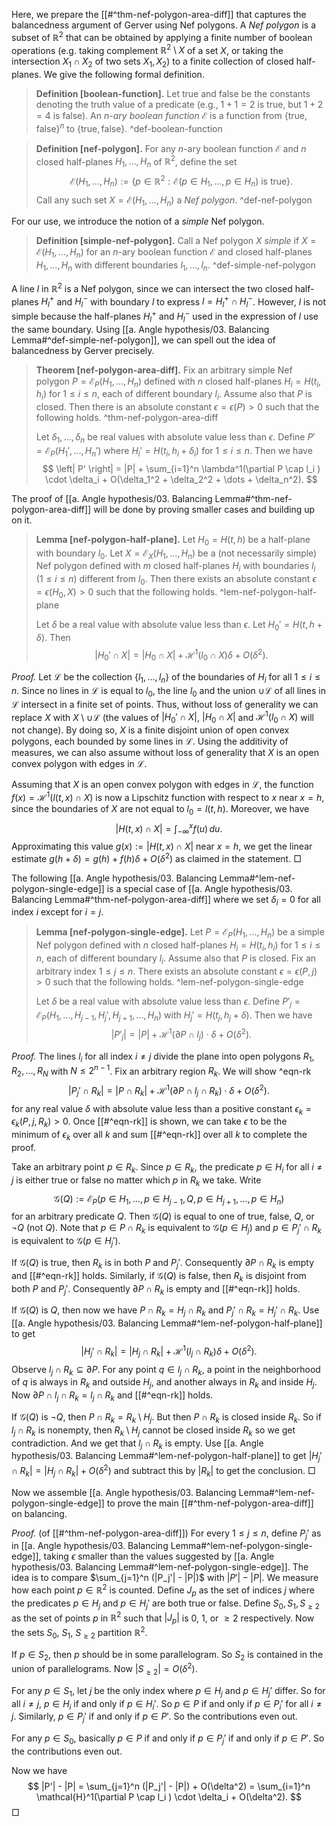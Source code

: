 Here, we prepare the [[#^thm-nef-polygon-area-diff]] that captures the balancedness argument of Gerver using Nef polygons. A _Nef polygon_ is a subset of $\mathbb{R}^2$ that can be obtained by applying a finite number of boolean operations (e.g. taking complement $\mathbb{R}^2 \setminus X$ of a set $X$, or taking the intersection $X_1 \cap X_2$ of two sets $X_1, X_2$) to a finite collection of closed half-planes. We give the following formal definition.

> __Definition [boolean-function].__ Let $\textsf{true}$ and $\textsf{false}$ be the constants denoting the truth value of a predicate (e.g., $1+1=2$ is $\textsf{true}$, but $1 + 2 = 4$ is $\textsf{false}$). An _$n$-ary boolean function_ $\mathcal{E}$ is a function from $\left\{ \textsf{true}, \textsf{false} \right\}^n$ to $\left\{ \textsf{true}, \textsf{false} \right\}$.
> ^def-boolean-function

> __Definition [nef-polygon].__ For any $n$-ary boolean function $\mathcal{E}$ and $n$ closed half-planes $H_1, \dots, H_n$ of $\mathbb{R}^2$, define the set 
$$
\mathcal{E}(H_1, \dots, H_n) := \left\{ p \in \mathbb{R}^2 : \mathcal{E}(p \in H_1, \dots,p \in H_n) \text{ is } \textsf{true} \right\}.
$$
> Call any such set $X = \mathcal{E}(H_1, \dots, H_n)$ a _Nef polygon_. ^def-nef-polygon

For our use, we introduce the notion of a _simple_ Nef polygon.

> __Definition [simple-nef-polygon].__ Call a Nef polygon $X$ _simple_ if $X = \mathcal{E}(H_1, \dots, H_n)$ for an $n$-ary boolean function $\mathcal{E}$ and closed half-planes $H_1, \dots, H_n$ with different boundaries $l_1, \dots, l_n$.
> ^def-simple-nef-polygon

A line $l$ in $\mathbb{R}^2$ is a Nef polygon, since we can intersect the two closed half-planes $H_l^+$ and $H_l^-$ with boundary $l$ to express $l = H_l^+ \cap H_l^-$. However, $l$ is not simple because the half-planes $H_l^+$ and $H_l^-$ used in the expression of $l$ use the same boundary. Using [[a. Angle hypothesis/03. Balancing Lemma#^def-simple-nef-polygon]], we can spell out the idea of balancedness by Gerver precisely.

> __Theorem [nef-polygon-area-diff].__ Fix an arbitrary simple Nef polygon $P = \mathcal{E}_P(H_1, \dots, H_n)$ defined with $n$ closed half-planes $H_i = H(t_i, h_i)$ for $1 \leq i \leq n$, each of different boundary $l_i$. Assume also that $P$ is closed. Then there is an absolute constant $\epsilon = \epsilon(P) > 0$ such that the following holds. ^thm-nef-polygon-area-diff
> 
> Let $\delta_1, \dots, \delta_n$ be real values with absolute value less than $\epsilon$. Define $P' = \mathcal{E}_P(H_1', \dots, H_n')$ where $H_i' = H(t_i, h_i + \delta_i)$  for $1 \leq i \leq n$. Then we have
$$
\left| P' \right| = |P| + \sum_{i=1}^n \lambda^1(\partial P \cap l_i ) \cdot \delta_i + O(\delta_1^2 + \delta_2^2 + \dots + \delta_n^2).
$$

The proof of [[a. Angle hypothesis/03. Balancing Lemma#^thm-nef-polygon-area-diff]] will be done by proving smaller cases and building up on it.

> __Lemma [nef-polygon-half-plane].__ Let $H_0 = H(t, h)$ be a half-plane with boundary $l_0$. Let $X = \mathcal{E}_X(H_1, \dots, H_n)$ be a (not necessarily simple) Nef polygon defined with $m$ closed half-planes $H_i$ with boundaries $l_i$ ($1 \leq i \leq n$) different from $l_0$. Then there exists an absolute constant $\epsilon = \epsilon(H_0, X) > 0$ such that the following holds. ^lem-nef-polygon-half-plane
> 
> Let $\delta$ be a real value with absolute value less than $\epsilon$. Let $H_0' = H(t, h + \delta)$. Then
$$
|H_0' \cap X| = |H_0 \cap X| + \mathcal{H}^1(l_0 \cap X) \delta + O(\delta^2).
$$

_Proof._ Let $\mathcal{L}$ be the collection $\left\{ l_1, \dots, l_n \right\}$ of the boundaries of $H_i$ for all $1 \leq i \leq n$. Since no lines in $\mathcal{L}$ is equal to $l_0$, the line $l_0$ and the union $\cup \mathcal{L}$ of all lines in $\mathcal{L}$ intersect in a finite set of points. Thus, without loss of generality we can replace $X$ with $X \setminus \cup \mathcal{L}$ (the values of $|H_0' \cap X|$, $|H_0 \cap X|$ and $\mathcal{H}^1 (l_0 \cap X)$ will not change). By doing so, $X$ is a finite disjoint union of open convex polygons, each bounded by some lines in $\mathcal{L}$. Using the additivity of measures, we can also assume without loss of generality that $X$ is an open convex polygon with edges in $\mathcal{L}$. 

Assuming that $X$ is an open convex polygon with edges in $\mathcal{L}$, the function $f(x) = \mathcal{H}^1(l(t, x) \cap X)$ is now a Lipschitz function with respect to $x$ near $x = h$, since the boundaries of $X$ are not equal to $l_0 = l(t, h)$. Moreover, we have
$$
|H(t, x) \cap X| = \int_{-\infty}^x f(u)\,du.
$$
Approximating this value $g(x) := |H(t, x) \cap X|$ near $x = h$, we get the linear estimate $g(h + \delta) = g(h) + f(h) \delta + O(\delta^2)$ as claimed in the statement. □

The following [[a. Angle hypothesis/03. Balancing Lemma#^lem-nef-polygon-single-edge]] is a special case of [[a. Angle hypothesis/03. Balancing Lemma#^thm-nef-polygon-area-diff]] where we set $\delta_i = 0$ for all index $i$ except for $i=j$.

> __Lemma [nef-polygon-single-edge].__ Let $P = \mathcal{E}_P(H_1, \dots, H_n)$ be a simple Nef polygon defined with $n$ closed half-planes $H_i = H(t_i, h_i)$ for $1 \leq i \leq n$, each of different boundary $l_i$. Assume also that $P$ is closed. Fix an arbitrary index $1 \leq j \leq n$. There exists an absolute constant $\epsilon = \epsilon(P, j) > 0$ such that the following holds. ^lem-nef-polygon-single-edge
> 
> Let $\delta$ be a real value with absolute value less than $\epsilon$. Define $P'_j = \mathcal{E}_P(H_1, \dots, H_{j-1}, H_j', H_{j+1}, \dots, H_n)$ with $H_j' = H(t_j, h_j + \delta)$. Then we have
$$
\left| P'_j \right| = |P| + \mathcal{H}^1(\partial P \cap l_j) \cdot \delta + O(\delta^2).
$$

_Proof._ The lines $l_i$ for all index $i \neq j$ divide the plane into open polygons $R_1, R_2, \dots, R_N$ with $N \leq 2^{n-1}$. Fix an arbitrary region $R_k$. We will show ^eqn-rk
$$
\left| P_j' \cap R_k \right| = |P \cap R_k| + \mathcal{H}^1( \partial P \cap l_j \cap R_k) \cdot \delta + O(\delta^2).
$$
for any real value $\delta$ with absolute value less than a positive constant $\epsilon_{k} = \epsilon_{k}(P, j, R_k) > 0$. Once [[#^eqn-rk]] is shown, we can take $\epsilon$ to be the minimum of $\epsilon_{k}$ over all $k$ and sum [[#^eqn-rk]] over all $k$ to complete the proof.

Take an arbitrary point $p \in R_k$. Since $p \in R_k$, the predicate $p \in H_i$ for all $i \neq j$ is either $\textsf{true}$ or $\textsf{false}$ no matter which $p$ in $R_k$ we take. Write
$$
\mathcal{G}(Q) :=  \mathcal{E}_P(p \in H_1, \dots, p \in H_{j-1}, Q, p \in H_{j+1}, \dots, p \in H_n)
$$
for an arbitrary predicate $Q$. Then $\mathcal{G}(Q)$ is equal to one of $\textsf{true}$, $\textsf{false}$, $Q$, or $\lnot Q$ (not $Q$). Note that $p \in P \cap R_k$ is equivalent to $\mathcal{G}(p \in H_j)$ and $p \in P_j' \cap R_k$ is equivalent to $\mathcal{G}(p \in H_j')$.

If $\mathcal{G}(Q)$ is $\textsf{true}$, then $R_k$ is in both $P$ and $P_j'$. Consequently $\partial P \cap R_k$ is empty and [[#^eqn-rk]] holds. Similarly, if $\mathcal{G}(Q)$ is false, then $R_k$ is disjoint from both $P$ and $P_j'$. Consequently $\partial P \cap R_k$ is empty and [[#^eqn-rk]] holds.

If $\mathcal{G}(Q)$ is $Q$, then now we have $P \cap R_k = H_j \cap R_k$ and $P_j' \cap R_k = H_j' \cap R_k$. Use [[a. Angle hypothesis/03. Balancing Lemma#^lem-nef-polygon-half-plane]] to get
$$
|H_j' \cap R_k| = |H_j \cap R_k| + \mathcal{H}^1(l_j \cap R_k) \delta + O(\delta^2).
$$
Observe $l_j \cap R_k \subseteq \partial P$. For any point $q \in l_j \cap R_k$, a point in the neighborhood of $q$ is always in $R_k$ and outside $H_j$, and another always in $R_k$ and inside $H_j$. Now $\partial P \cap l_j \cap R_k = l_j \cap R_k$ and [[#^eqn-rk]] holds.

If $\mathcal{G}(Q)$ is $\lnot Q$, then $P \cap R_k = R_k \setminus H_j$. But then $P \cap R_k$ is closed inside $R_k$. So if $l_j \cap R_k$ is nonempty, then $R_k \setminus H_j$ cannot be closed inside $R_k$ so we get contradiction. And we get that $l_j \cap R_k$ is empty. Use [[a. Angle hypothesis/03. Balancing Lemma#^lem-nef-polygon-half-plane]] to get $|H_j' \cap R_k| = |H_j \cap R_k| + O(\delta^2)$ and subtract this by $|R_k|$ to get the conclusion. □

Now we assemble [[a. Angle hypothesis/03. Balancing Lemma#^lem-nef-polygon-single-edge]] to prove the main [[#^thm-nef-polygon-area-diff]] on balancing.

_Proof._ (of [[#^thm-nef-polygon-area-diff]]) For every $1 \leq j \leq n$, define $P_j'$ as in [[a. Angle hypothesis/03. Balancing Lemma#^lem-nef-polygon-single-edge]], taking $\epsilon$ smaller than the values suggested by [[a. Angle hypothesis/03. Balancing Lemma#^lem-nef-polygon-single-edge]]. The idea is to compare $\sum_{j=1}^n (|P_j'| - |P|)$ with $|P'| - |P|$. We measure how each point $p \in \mathbb{R}^2$ is counted. Define $J_p$ as the set of indices $j$ where the predicates $p \in H_j$ and $p \in H_j'$ are both true or false. Define $S_0, S_1, S_{\geq 2}$ as the set of points $p$ in $\mathbb{R}^2$ such that $|J_p|$ is 0, 1, or $\geq 2$ respectively. Now the sets $S_0$, $S_1$, $S_{\geq 2}$ partition $\mathbb{R}^2$.

If $p \in S_2$, then $p$ should be in some parallelogram. So $S_2$ is contained in the union of parallelograms. Now $|S_{\geq 2}| = O(\delta^2)$.

For any $p \in S_1$, let $j$ be the only index where $p \in H_j$ and $p \in H_j'$ differ. So for all $i \neq j$, $p \in H_i$ if and only if $p \in H_i'$. So $p \in P$ if and only if $p \in P_i'$ for all $i \neq j$. Similarly, $p \in P_j'$ if and only if $p \in P'$. So the contributions even out.

For any $p \in S_0$, basically $p \in P$ if and only if $p \in P_j'$ if and only if $p \in P'$. So the contributions even out.

Now we have
$$
|P'| - |P| = \sum_{j=1}^n (|P_j'| - |P|) + O(\delta^2) = \sum_{i=1}^n \mathcal{H}^1(\partial P \cap l_i ) \cdot \delta_i + O(\delta^2).
$$
□